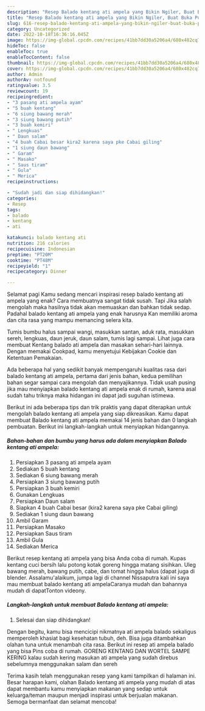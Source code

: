 ```yaml
---
description: "Resep Balado kentang ati ampela yang Bikin Ngiler, Buat Buka Puasa}"
title: "Resep Balado kentang ati ampela yang Bikin Ngiler, Buat Buka Puasa}"
slug: 616-resep-balado-kentang-ati-ampela-yang-bikin-ngiler-buat-buka-puasa
category: Uncategorized
date: 2022-10-18T16:36:16.045Z
image: https://img-global.cpcdn.com/recipes/41bb7dd30a5206a4/680x482cq70/balado-kentang-ati-ampela-foto-resep-utama.jpg
hideToc: false
enableToc: true
enableTocContent: false
thumbnail: https://img-global.cpcdn.com/recipes/41bb7dd30a5206a4/680x482cq70/balado-kentang-ati-ampela-foto-resep-utama.jpg
cover: https://img-global.cpcdn.com/recipes/41bb7dd30a5206a4/680x482cq70/balado-kentang-ati-ampela-foto-resep-utama.jpg
author: Admin
authorAv: notfound
ratingvalue: 3.5
reviewcount: 19
recipeingredient:
- "3 pasang ati ampela ayam"
- "5 buah kentang"
- "6 siung bawang merah"
- "3 siung bawang putih"
- "3 buah kemiri"
- " Lengkuas"
- " Daun salam"
- "4 buah Cabai besar kira2 karena saya pke Cabai giling"
- "1 siung daun bawang"
- " Garam"
- " Masako"
- " Saus tiram"
- " Gula"
- " Merica"
recipeinstructions:

- "Sudah jadi dan siap dihidangkan!"
categories:
- Resep
tags:
- balado
- kentang
- ati

katakunci: balado kentang ati 
nutrition: 216 calories
recipecuisine: Indonesian
preptime: "PT20M"
cooktime: "PT48M"
recipeyield: "1"
recipecategory: Dinner

---
```



Selamat pagi Kamu sedang mencari inspirasi resep balado kentang ati ampela yang enak? Cara membuatnya sangat tidak susah. Tapi Jika salah mengolah maka hasilnya tidak akan memuaskan dan bahkan tidak sedap. Padahal balado kentang ati ampela yang enak harusnya Kan memiliki aroma dan cita rasa yang mampu memancing selera kita.


Tumis bumbu halus sampai wangi, masukkan santan, aduk rata, masukkan sereh, lengkuas, daun jeruk, daun salam, tumis lagi sampai. Lihat juga cara membuat Kentang balado ati ampela dan masakan sehari-hari lainnya. Dengan memakai Cookpad, kamu menyetujui Kebijakan Cookie dan Ketentuan Pemakaian.

Ada beberapa hal yang sedikit banyak mempengaruhi kualitas rasa dari balado kentang ati ampela, pertama dari jenis bahan, kedua pemilihan bahan segar sampai cara mengolah dan menyajikannya. Tidak usah pusing jika mau menyiapkan balado kentang ati ampela enak di rumah, karena asal sudah tahu triknya maka hidangan ini dapat jadi suguhan istimewa.


Berikut ini ada beberapa tips dan trik praktis yang dapat diterapkan untuk mengolah balado kentang ati ampela yang siap dikreasikan. Kamu dapat membuat Balado kentang ati ampela memakai 14 jenis bahan dan 0 langkah pembuatan. Berikut ini langkah-langkah untuk menyiapkan hidangannya.

<!--inarticleads1-->

##### Bahan-bahan dan bumbu yang harus ada dalam menyiapkan Balado kentang ati ampela:

1. Persiapkan 3 pasang ati ampela ayam
1. Sediakan 5 buah kentang
1. Sediakan 6 siung bawang merah
1. Persiapkan 3 siung bawang putih
1. Persiapkan 3 buah kemiri
1. Gunakan  Lengkuas
1. Persiapkan  Daun salam
1. Siapkan 4 buah Cabai besar (kira2 karena saya pke Cabai giling)
1. Sediakan 1 siung daun bawang
1. Ambil  Garam
1. Persiapkan  Masako
1. Persiapkan  Saus tiram
1. Ambil  Gula
1. Sediakan  Merica


Berikut resep kentang ati ampela yang bisa Anda coba di rumah. Kupas kentang cuci bersih lalu potong kotak goreng hingga matang sisihkan. Uleg bawang merah, bawang putih, cabe, dan tomat hingga halus (dapat juga di blender. Assalamu&#39;alaikum, jumpa lagi di channel Nissaputra kali ini saya mau membuat balado kentang ati ampelaCaranya mudah dan bahannya mudah di dapatTonton videony. 

<!--inarticleads2-->

##### Langkah-langkah untuk membuat Balado kentang ati ampela:


1. Selesai dan siap dihidangkan!

Dengan begitu, kamu bisa mencicipi nikmatnya ati ampela balado sekaligus memperoleh khasiat bagi kesehatan tubuh, deh. Bisa juga ditambahkan olahan tuna untuk menambah cita rasa. Berikut ini resep ati ampela balado yang bisa Pins coba di rumah. GORENG KENTANG DAN WORTEL SAMPE KERING kalau sudah kering masukan ati ampela yang sudah direbus sebelumnya menggunakan salam dan sereh 

Terima kasih telah menggunakan resep yang kami tampilkan di halaman ini. Besar harapan kami, olahan Balado kentang ati ampela yang mudah di atas dapat membantu kamu menyiapkan makanan yang sedap untuk keluarga/teman maupun menjadi inspirasi untuk berjualan makanan. Semoga bermanfaat dan selamat mencoba!
